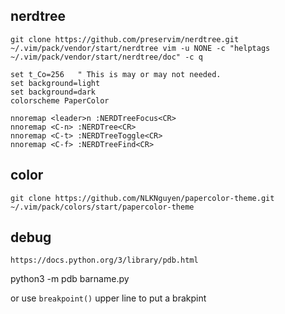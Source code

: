 
## nerdtree

`git clone https://github.com/preservim/nerdtree.git ~/.vim/pack/vendor/start/nerdtree
vim -u NONE -c "helptags ~/.vim/pack/vendor/start/nerdtree/doc" -c q`

    set t_Co=256   " This is may or may not needed.
    set background=light
    set background=dark
    colorscheme PaperColor

    nnoremap <leader>n :NERDTreeFocus<CR>
    nnoremap <C-n> :NERDTree<CR>
    nnoremap <C-t> :NERDTreeToggle<CR>
    nnoremap <C-f> :NERDTreeFind<CR>

## color

`git clone https://github.com/NLKNguyen/papercolor-theme.git ~/.vim/pack/colors/start/papercolor-theme`


## debug

`https://docs.python.org/3/library/pdb.html`


python3 -m pdb barname.py

or use `breakpoint()` upper line to put a brakpint


